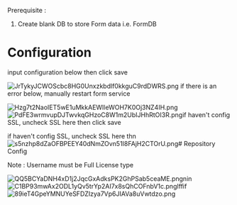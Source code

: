 Prerequisite :

1. Create blank DB to store Form data i.e. FormDB

# Configuration

input configuration below then click save

![JrTykyJCWOScbc8HG0Unxzkbdlf0kkguC9rdDWRS.png](https://tettra-production.s3.us-west-2.amazonaws.com/0d6efb4f154041e899af17bdcd19c1b5/da03ed883cdd7d743a3fdd74ff62975a/d822b155a4112474fdb7aea5ee22465e/09a2db589f601a66b75b3ab00cdfe769/JrTykyJCWOScbc8HG0Unxzkbdlf0kkguC9rdDWRS.png) if there is an error below, manually restart form service

![Hzg7t2NaoIET5wE1uMkkAEWIleWOH7K0Oj3NZ4IH.png](https://tettra-production.s3.us-west-2.amazonaws.com/0d6efb4f154041e899af17bdcd19c1b5/da03ed883cdd7d743a3fdd74ff62975a/d822b155a4112474fdb7aea5ee22465e/09a2db589f601a66b75b3ab00cdfe769/Hzg7t2NaoIET5wE1uMkkAEWIleWOH7K0Oj3NZ4IH.png)![PdFE3wrmvupDJTwvkqGHzoC8W1m2UbIJHhRtOI3R.png](https://tettra-production.s3.us-west-2.amazonaws.com/0d6efb4f154041e899af17bdcd19c1b5/da03ed883cdd7d743a3fdd74ff62975a/d822b155a4112474fdb7aea5ee22465e/09a2db589f601a66b75b3ab00cdfe769/PdFE3wrmvupDJTwvkqGHzoC8W1m2UbIJHhRtOI3R.png)if haven't config SSL, uncheck SSL here then click save

if haven't config SSL, uncheck SSL here thn![s5nzhp8dZaOFBPEEY40dNmZOvn51I8FAjH2CTOrU.png](https://tettra-production.s3.us-west-2.amazonaws.com/0d6efb4f154041e899af17bdcd19c1b5/da03ed883cdd7d743a3fdd74ff62975a/d822b155a4112474fdb7aea5ee22465e/09a2db589f601a66b75b3ab00cdfe769/s5nzhp8dZaOFBPEEY40dNmZOvn51I8FAjH2CTOrU.png)# Repository Config

Note : Username must be Full License type

![QQ5BCYaDNH4xD1j2JqcGxAdksPK2GhPSab5ceaME.png](https://tettra-production.s3.us-west-2.amazonaws.com/0d6efb4f154041e899af17bdcd19c1b5/da03ed883cdd7d743a3fdd74ff62975a/d822b155a4112474fdb7aea5ee22465e/09a2db589f601a66b75b3ab00cdfe769/QQ5BCYaDNH4xD1j2JqcGxAdksPK2GhPSab5ceaME.png)nin![C1BP93mwAx2ODL1yQv5trYp2AI7x8sQhCOFnbV1c.png](https://tettra-production.s3.us-west-2.amazonaws.com/0d6efb4f154041e899af17bdcd19c1b5/da03ed883cdd7d743a3fdd74ff62975a/d822b155a4112474fdb7aea5ee22465e/09a2db589f601a66b75b3ab00cdfe769/C1BP93mwAx2ODL1yQv5trYp2AI7x8sQhCOFnbV1c.png)Iffif![89ieT4GpeYMNUYeSFDZIzya7Vp6JIAVa8uVwtdzo.png](https://tettra-production.s3.us-west-2.amazonaws.com/0d6efb4f154041e899af17bdcd19c1b5/da03ed883cdd7d743a3fdd74ff62975a/d822b155a4112474fdb7aea5ee22465e/09a2db589f601a66b75b3ab00cdfe769/89ieT4GpeYMNUYeSFDZIzya7Vp6JIAVa8uVwtdzo.png)